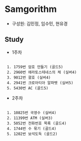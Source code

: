 Samgorithm
==========
* 구성원: 김민정, 임수민, 현유경

Study
-----
* 1주차
<pre><code>
 1. 1759번 암호 만들기 (골드5) 
 2. 2960번 에라토스테네스의 체 (실버4)
 3. 9012번 괄호 (실버4)
 4. 2941번 크로아티아 알파벳 (실버5)
 5. 5430번 AC (골드5)
</code></pre>
* 2주차
<pre><code>
 1. 10825번 국영수 (실버4) 
 2. 11399번 ATM (실버3)
 3. 5052번 전화번호 목록 (골드4)
 4. 1744번 수 묶기 (골드4)
 5. 1202번 보석도둑 (골드2)
</code></pre>
